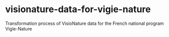 # visionature-data-for-vigie-nature
Transformation process of VisioNature data for the French national program Vigie-Nature 
